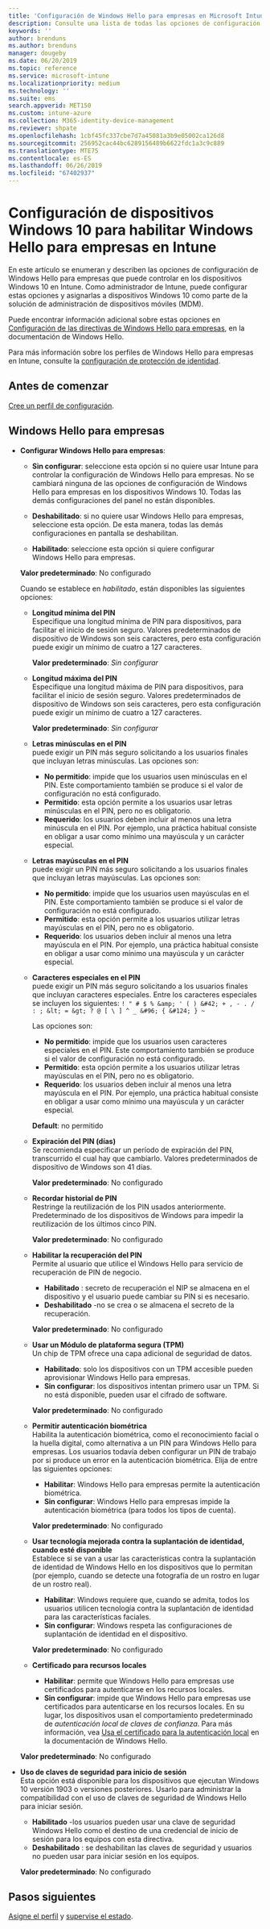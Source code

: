 ```yaml
---
title: 'Configuración de Windows Hello para empresas en Microsoft Intune: Azure | Microsoft Docs'
description: Consulte una lista de todas las opciones de configuración de PIN, biometría y protección contra suplantación de identidad en un perfil de protección de identidad para usar y configurar Windows Hello para empresas en dispositivos Windows 10 en Microsoft Intune.
keywords: ''
author: brenduns
ms.author: brenduns
manager: dougeby
ms.date: 06/20/2019
ms.topic: reference
ms.service: microsoft-intune
ms.localizationpriority: medium
ms.technology: ''
ms.suite: ems
search.appverid: MET150
ms.custom: intune-azure
ms.collection: M365-identity-device-management
ms.reviewer: shpate
ms.openlocfilehash: 1cbf45fc337cbe7d7a45081a3b9e05002ca126d8
ms.sourcegitcommit: 256952cac44bc6289156489b6622fdc1a3c9c889
ms.translationtype: MTE75
ms.contentlocale: es-ES
ms.lasthandoff: 06/26/2019
ms.locfileid: "67402937"
---
```

# <a name="windows-10-device-settings-to-enable-windows-hello-for-business-in-intune"></a>Configuración de dispositivos Windows 10 para habilitar Windows Hello para empresas en Intune

En este artículo se enumeran y describen las opciones de configuración de Windows Hello para empresas que puede controlar en los dispositivos Windows 10 en Intune. Como administrador de Intune, puede configurar estas opciones y asignarlas a dispositivos Windows 10 como parte de la solución de administración de dispositivos móviles (MDM). 

Puede encontrar información adicional sobre estas opciones en [Configuración de las directivas de Windows Hello para empresas](https://docs.microsoft.com/windows/security/identity-protection/hello-for-business/hello-cert-trust-policy-settings), en la documentación de Windows Hello.


Para más información sobre los perfiles de Windows Hello para empresas en Intune, consulte la [configuración de protección de identidad](identity-protection-configure.md).

## <a name="before-you-begin"></a>Antes de comenzar

[Cree un perfil de configuración](identity-protection-configure.md#create-the-device-profile).

## <a name="windows-hello-for-business"></a>Windows Hello para empresas
- **Configurar Windows Hello para empresas**:
  - **Sin configurar**: seleccione esta opción si no quiere usar Intune para controlar la configuración de Windows Hello para empresas. No se cambiará ninguna de las opciones de configuración de Windows Hello para empresas en los dispositivos Windows 10. Todas las demás configuraciones del panel no están disponibles.

  - **Deshabilitado**: si no quiere usar Windows Hello para empresas, seleccione esta opción. De esta manera, todas las demás configuraciones en pantalla se deshabilitan.
  - **Habilitado**: seleccione esta opción si quiere configurar Windows Hello para empresas.  
  
  **Valor predeterminado**: No configurado

  Cuando se establece en *habilitado*, están disponibles las siguientes opciones:

    - **Longitud mínima del PIN**  
     Especifique una longitud mínima de PIN para dispositivos, para facilitar el inicio de sesión seguro. Valores predeterminados de dispositivo de Windows son seis caracteres, pero esta configuración puede exigir un mínimo de cuatro a 127 caracteres. 
  
      **Valor predeterminado**: *Sin configurar*

    - **Longitud máxima del PIN**  
    Especifique una longitud máxima de PIN para dispositivos, para facilitar el inicio de sesión seguro. Valores predeterminados de dispositivo de Windows son seis caracteres, pero esta configuración puede exigir un mínimo de cuatro a 127 caracteres.  

      **Valor predeterminado**: *Sin configurar*  

    - **Letras minúsculas en el PIN**  
      puede exigir un PIN más seguro solicitando a los usuarios finales que incluyan letras minúsculas. Las opciones son:

      - **No permitido**: impide que los usuarios usen minúsculas en el PIN. Este comportamiento también se produce si el valor de configuración no está configurado.
      - **Permitido**: esta opción permite a los usuarios usar letras minúsculas en el PIN, pero no es obligatorio.
      - **Requerido**: los usuarios deben incluir al menos una letra minúscula en el PIN. Por ejemplo, una práctica habitual consiste en obligar a usar como mínimo una mayúscula y un carácter especial.

    - **Letras mayúsculas en el PIN**  
    puede exigir un PIN más seguro solicitando a los usuarios finales que incluyan letras mayúsculas. Las opciones son:

      - **No permitido**: impide que los usuarios usen mayúsculas en el PIN. Este comportamiento también se produce si el valor de configuración no está configurado.
      - **Permitido**: esta opción permite a los usuarios utilizar letras mayúsculas en el PIN, pero no es obligatorio.
      - **Requerido**: los usuarios deben incluir al menos una letra mayúscula en el PIN. Por ejemplo, una práctica habitual consiste en obligar a usar como mínimo una mayúscula y un carácter especial.

    - **Caracteres especiales en el PIN**  
    puede exigir un PIN más seguro solicitando a los usuarios finales que incluyan caracteres especiales. Entre los caracteres especiales se incluyen los siguientes: `! " # $ % &amp; ' ( ) &#42; + , - . / : ; &lt; = &gt; ? @ [ \ ] ^ _ &#96; { &#124; } ~`  
 
      Las opciones son:
      - **No permitido**: impide que los usuarios usen caracteres especiales en el PIN. Este comportamiento también se produce si el valor de configuración no está configurado.
      - **Permitido**: esta opción permite a los usuarios utilizar letras mayúsculas en el PIN, pero no es obligatorio.
      - **Requerido**: los usuarios deben incluir al menos una letra mayúscula en el PIN. Por ejemplo, una práctica habitual consiste en obligar a usar como mínimo una mayúscula y un carácter especial.

      **Default**: no permitido

  - **Expiración del PIN (días)**  
      Se recomienda especificar un período de expiración del PIN, transcurrido el cual hay que cambiarlo. Valores predeterminados de dispositivo de Windows son 41 días.

    **Valor predeterminado**: No configurado

  - **Recordar historial de PIN**  
    Restringe la reutilización de los PIN usados anteriormente. Predeterminado de los dispositivos de Windows para impedir la reutilización de los últimos cinco PIN.  

    **Valor predeterminado**: No configurado  

  - **Habilitar la recuperación del PIN**   
    Permite al usuario que utilice el Windows Hello para servicio de recuperación de PIN de negocio. 
    
    - **Habilitado** : secreto de recuperación el NIP se almacena en el dispositivo y el usuario puede cambiar su PIN si es necesario.  
    - **Deshabilitado** -no se crea o se almacena el secreto de la recuperación.

    **Valor predeterminado**: No configurado

  - **Usar un Módulo de plataforma segura (TPM)**    
    Un chip de TPM ofrece una capa adicional de seguridad de datos.  

    - **Habilitado**: solo los dispositivos con un TPM accesible pueden aprovisionar Windows Hello para empresas.
    - **Sin configurar**: los dispositivos intentan primero usar un TPM. Si no está disponible, pueden usar el cifrado de software.
    
    **Valor predeterminado**: No configurado

  - **Permitir autenticación biométrica**  
     Habilita la autenticación biométrica, como el reconocimiento facial o la huella digital, como alternativa a un PIN para Windows Hello para empresas. Los usuarios todavía deben configurar un PIN de trabajo por si produce un error en la autenticación biométrica. Elija de entre las siguientes opciones:

    - **Habilitar**: Windows Hello para empresas permite la autenticación biométrica.
    - **Sin configurar**: Windows Hello para empresas impide la autenticación biométrica (para todos los tipos de cuenta).

    **Valor predeterminado**: No configurado

  - **Usar tecnología mejorada contra la suplantación de identidad, cuando esté disponible**  
    Establece si se van a usar las características contra la suplantación de identidad de Windows Hello en los dispositivos que lo permitan (por ejemplo, cuando se detecte una fotografía de un rostro en lugar de un rostro real).  
    - **Habilitar**: Windows requiere que, cuando se admita, todos los usuarios utilicen tecnología contra la suplantación de identidad para las características faciales.
    - **Sin configurar**: Windows respeta las configuraciones de suplantación de identidad en el dispositivo.

    **Valor predeterminado**: No configurado

  - **Certificado para recursos locales**  

    - **Habilitar**: permite que Windows Hello para empresas use certificados para autenticarse en los recursos locales.
    - **Sin configurar**: impide que Windows Hello para empresas use certificados para autenticarse en los recursos locales. En su lugar, los dispositivos usan el comportamiento predeterminado de *autenticación local de claves de confianza*. Para más información, vea [Usa el certificado para la autenticación local](https://docs.microsoft.com/windows/security/identity-protection/hello-for-business/hello-cert-trust-policy-settings#use-certificate-for-on-premises-authentication) en la documentación de Windows Hello.  

  **Valor predeterminado**: No configurado

- **Uso de claves de seguridad para inicio de sesión**  
  Esta opción está disponible para los dispositivos que ejecutan Windows 10 versión 1903 o versiones posteriores. Usarlo para administrar la compatibilidad con el uso de claves de seguridad de Windows Hello para iniciar sesión.  

  - **Habilitado** -los usuarios pueden usar una clave de seguridad Windows Hello como el destino de una credencial de inicio de sesión para los equipos con esta directiva. 
  - **Deshabilitado** : se deshabilitan las claves de seguridad y usuarios no pueden usar para iniciar sesión en los equipos.   

  **Valor predeterminado**: No configurado

## <a name="next-steps"></a>Pasos siguientes

[Asigne el perfil](device-profile-assign.md) y [supervise el estado](device-profile-monitor.md).
